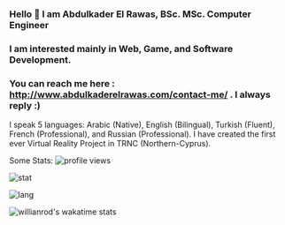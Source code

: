 ### Hello 👋 I am Abdulkader El Rawas, BSc. MSc. Computer Engineer 
### I am interested mainly in Web, Game, and Software Development.
### You can reach me here : http://www.abdulkaderelrawas.com/contact-me/ . I always reply :)
I speak 5 languages: Arabic (Native), English (Bilingual), Turkish (Fluent), French (Professional), and Russian (Professional).
I have created the first ever Virtual Reality Project in TRNC (Northern-Cyprus).

Some Stats:
![profile views](https://komarev.com/ghpvc/?username=abdulkaderelrawas)

![stat](https://github-readme-stats.vercel.app/api?username=abdulkaderelrawas&show_icons=true&title_color=fff&icon_color=79ff97&text_color=9f9f9f&bg_color=151515&count_private=true)

![lang](https://github-readme-stats.vercel.app/api/top-langs/?username=abdulkaderelrawas)

![willianrod's wakatime stats](https://github-readme-stats.vercel.app/api/wakatime?username=abdulkaderelrawas)
